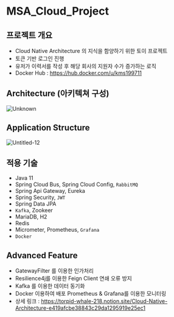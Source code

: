 # MSA_Cloud_Project

## 프로젝트 개요

- Cloud Native Architecture 의 지식을 함양하기 위한 토이 프로젝트
- 토큰 기반 로그인 진행
- 유저가 이력서를 작성 후 해당 회사의 지원자 수가 증가하는 로직
- Docker Hub : https://hub.docker.com/u/kms199711 

## Architecture (아키텍쳐 구성)

![Unknown](https://user-images.githubusercontent.com/108928206/229410860-b09434dc-ec2b-47f7-8126-6b6b7f726ed9.png)

## Application Structure

![Untitled-12](https://user-images.githubusercontent.com/108928206/229410913-a372159a-d6b6-48ae-b6aa-2de669773f49.png)

## 적용 기술

- Java 11
- Spring Cloud Bus, Spring Cloud Config, `RabbitMQ`
- Spring Api Gateway, Eureka
- Spring Security, `JWT`
- Spring Data JPA
- `Kafka`, Zookeer
- MariaDB, H2
- Redis
- Micrometer, Prometheus, `Grafana`
- `Docker`

## Advanced Feature

- GatewayFilter 를 이용한 인가처리
- Resilience4j를 이용한 Feign Client 연쇄 오류 방지
- Kafka 를 이용한 데이터 동기화
- Docker 이용하여 배포 Prometheus & Grafana를 이용한 모니터링
- 상세 링크 : https://torpid-whale-218.notion.site/Cloud-Native-Architecture-e419afcbe38843c29da1295919e25ec1


